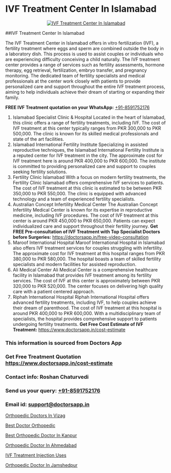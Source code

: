 # IVF Treatment Center In Islamabad

<p align="center">
  <a href="https://doctorsapp.in/treatment/ivf-treatment">
    <img src="https://doctorsapp.co.in/uploads/treatment_image/ICSI.jpg" alt="IVF Treatment Center In Islamabad">
  </a>
</p>
##IVF Treatment Center In Islamabad

The IVF Treatment Center in Islamabad offers in vitro fertilization (IVF), a fertility treatment where eggs and sperm are combined outside the body in a laboratory dish. This process is used to assist couples or individuals who are experiencing difficulty conceiving a child naturally. The IVF treatment center provides a range of services such as fertility assessments, hormone therapy, egg retrieval, fertilization, embryo transfer, and pregnancy monitoring. The dedicated team of fertility specialists and medical professionals at the center work closely with patients to provide personalized care and support throughout the entire IVF treatment process, aiming to help individuals achieve their dream of starting or expanding their family.

**FREE IVF Treatment quotation on your WhatsApp:**  [+91-8591752176](https://api.whatsapp.com/send?phone=8591752176)

1) Islamabad Specialist Clinic & Hospital
Located in the heart of Islamabad, this clinic offers a range of fertility treatments, including IVF. The cost of IVF treatment at this center typically ranges from PKR 300,000 to PKR 500,000. The clinic is known for its skilled medical professionals and state of the art facilities.
2) Islamabad International Fertility Institute
Specializing in assisted reproductive techniques, the Islamabad International Fertility Institute is a reputed center for IVF treatment in the city. The approximate cost for IVF treatment here is around PKR 400,000 to PKR 600,000. The institute is committed to providing personalized care and support to couples seeking fertility solutions.
3) Fertility Clinic Islamabad
With a focus on modern fertility treatments, the Fertility Clinic Islamabad offers comprehensive IVF services to patients. The cost of IVF treatment at this clinic is estimated to be between PKR 350,000 to PKR 550,000. The clinic is equipped with advanced technology and a team of experienced fertility specialists.
4) Australian Concept Infertility Medical Center
The Australian Concept Infertility Medical Center is known for its expertise in reproductive medicine, including IVF procedures. The cost of IVF treatment at this center is around PKR 450,000 to PKR 650,000. Patients can expect individualized care and support throughout their fertility journey.
**Get FREE Pre-consultation of IVF Treatment with Top Specialist Doctors before Surgeries:** https://doctorsapp.in/free-video-consultation
5) Maroof International Hospital
Maroof International Hospital in Islamabad also offers IVF treatment services for couples struggling with infertility. The approximate cost for IVF treatment at this hospital ranges from PKR 380,000 to PKR 580,000. The hospital boasts a team of skilled fertility specialists and modern facilities for assisted reproduction.
6) Ali Medical Center
Ali Medical Center is a comprehensive healthcare facility in Islamabad that provides IVF treatment among its fertility services. The cost of IVF at this center is approximately between PKR 320,000 to PKR 520,000. The center focuses on delivering high quality care with a patient centered approach.
7) Riphah International Hospital
Riphah International Hospital offers advanced fertility treatments, including IVF, to help couples achieve their dream of parenthood. The cost of IVF treatment at this hospital is around PKR 400,000 to PKR 600,000. With a multidisciplinary team of specialists, the hospital provides comprehensive support to patients undergoing fertility treatments.
**Get Free Cost Estimate of IVF Treatment:** https://www.doctorsapp.in/cost-estimate

### This information is sourced from Doctors App 
### Get Free Treatment Quotation https://www.doctorsapp.in/cost-estimate
### Contact info: Roshan Chaturvedi 
### Send us your query: [+91-8591752176](https://api.whatsapp.com/send?phone=8591752176) 
### Email id: support@doctorsapp.in

[Orthopedic Doctors In Vizag](https://www.linkedin.com/pulse/orthopedic-doctors-vizag-doctorsappin-lecpc?trackingId=3XZmZBsnU1urzwOTxOjGrQ%3D%3D&lipi=urn%3Ali%3Apage%3Ad_flagship3_company_admin%3BcTUR6naWQkWjeA%2BR15noZQ%3D%3D)

[Best Doctor Orthopedic](https://www.linkedin.com/pulse/best-doctor-orthopedic-doctorsapp-dhaka-jj9ye?trackingId=zOPIuv%2Fsesxqmq3k7UhcbQ%3D%3D&lipi=urn%3Ali%3Apage%3Ad_flagship3_company_admin%3Bo%2BosOGJBSO63YocmsfjAZA%3D%3D)

[Best Orthopedic Doctor In Kanpur](https://medium.com/@vimalrana22/best-orthopedic-doctor-in-kanpur-29a81a7eb859)

[Orthopedic Doctor In Ahmedabad](https://medium.com/@vimalrana22/orthopedic-doctor-in-ahmedabad-180e68c3f3f8)

[IVF Treatment Injection Uses](https://doctors-apps.github.io/doctorsapp/ivf-treatment-injection-uses)

[Orthopedic Doctor In Jamshedpur](https://doctors-apps.github.io/doctorsapp/orthopedic-doctor-in-jamshedpur)


